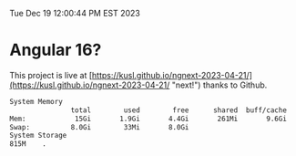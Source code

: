 Tue Dec 19 12:00:44 PM EST 2023

# Angular 16?


This project is live at [https://kusl.github.io/ngnext-2023-04-21/](https://kusl.github.io/ngnext-2023-04-21/ "next!") thanks to Github.

```bash
System Memory
               total        used        free      shared  buff/cache   available
Mem:            15Gi       1.9Gi       4.4Gi       261Mi       9.6Gi        13Gi
Swap:          8.0Gi        33Mi       8.0Gi
System Storage
815M	.
